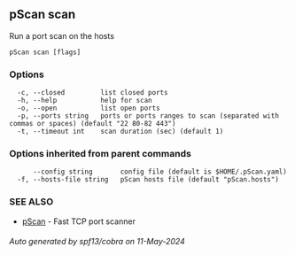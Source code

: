 ## pScan scan

Run a port scan on the hosts

```
pScan scan [flags]
```

### Options

```
  -c, --closed         list closed ports
  -h, --help           help for scan
  -o, --open           list open ports
  -p, --ports string   ports or ports ranges to scan (separated with commas or spaces) (default "22 80-82 443")
  -t, --timeout int    scan duration (sec) (default 1)
```

### Options inherited from parent commands

```
      --config string       config file (default is $HOME/.pScan.yaml)
  -f, --hosts-file string   pScan hosts file (default "pScan.hosts")
```

### SEE ALSO

* [pScan](pScan.md)	 - Fast TCP port scanner

###### Auto generated by spf13/cobra on 11-May-2024
